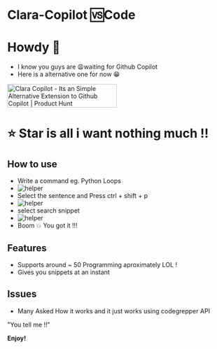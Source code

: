 # Clara-Copilot 🆚Code

# Howdy 👋

- I know you guys are 😩waiting for Github Copilot
- Here is a alternative one for now 😁

<a href="https://www.producthunt.com/posts/clara-copilot?utm_source=badge-featured&utm_medium=badge&utm_souce=badge-clara-copilot" target="_blank"><img src="https://api.producthunt.com/widgets/embed-image/v1/featured.svg?post_id=303625&theme=light" alt="Clara Copilot - Its an Simple Alternative Extension to Github Copilot | Product Hunt" style="width: 250px; height: 54px;" width="250" height="54" /></a>

# ⭐ Star is all i want nothing much !!

## How to use

-  Write a command eg. Python Loops
- ![helper](https://github.com/badboysm890/clara-copilot/blob/main/images/Screenshot%20(67).png)
-  Select the sentence and Press ctrl + shift + p
- ![helper](https://github.com/badboysm890/clara-copilot/blob/main/images/Screenshot%20(68).png)
-  select search snippet
- ![helper](https://github.com/badboysm890/clara-copilot/blob/main/images/Screenshot%20(69).png) 
-  Boom 💥 You got it !!! 


## Features

- Supports around ~ 50 Programming aproximately LOL !
- Gives you snippets at an instant 

## Issues
- Many Asked How it works and it just works using codegrepper API
 
"You tell me !!"

**Enjoy!**
